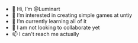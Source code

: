 - 👋 Hi, I’m @Luminart
- 👀 I’m interested in creating simple games at untiy
- 🌱 I’m currently learning all of it
- 💞️ I am not looking to collaborate yet
- 📫 I can't reach me actually 

<!---
Luminart/Luminart is a ✨ special ✨ repository because its `README.md` (this file) appears on your GitHub profile.
You can click the Preview link to take a look at your changes.
--->
